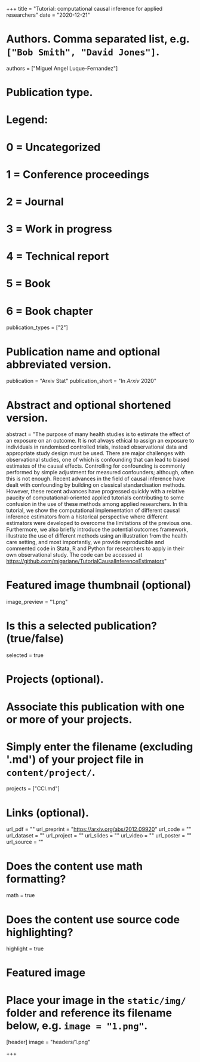 +++
title = "Tutorial: computational causal inference for applied researchers"
date = "2020-12-21"

# Authors. Comma separated list, e.g. `["Bob Smith", "David Jones"]`.
authors = ["Miguel Angel Luque-Fernandez"]

# Publication type.
# Legend:
# 0 = Uncategorized
# 1 = Conference proceedings
# 2 = Journal
# 3 = Work in progress
# 4 = Technical report
# 5 = Book
# 6 = Book chapter
publication_types = ["2"]

# Publication name and optional abbreviated version.
publication = "Arxiv Stat"
publication_short = "In *Arxiv* 2020"

# Abstract and optional shortened version.
abstract = "The purpose of many health studies is to estimate the effect of an exposure on an outcome. It is not always ethical to assign an exposure to individuals in randomised controlled trials, instead observational data and appropriate study design must be used. There are major challenges with observational studies, one of which is confounding that can lead to biased estimates of the causal effects. Controlling for confounding is commonly performed by simple adjustment for measured confounders; although, often this is not enough. Recent advances in the field of causal inference have dealt with confounding by building on classical standardisation methods. However, these recent advances have progressed quickly with a relative paucity of computational-oriented applied tutorials contributing to some confusion in the use of these methods among applied researchers. In this tutorial, we show the computational implementation of different causal inference estimators from a historical perspective where different estimators were developed to overcome the limitations of the previous one. Furthermore, we also briefly introduce the potential outcomes framework, illustrate the use of different methods using an illustration from the health care setting, and most importantly, we provide reproducible and commented code in Stata, R and Python for researchers to apply in their own observational study. The code can be accessed at https://github.com/migariane/TutorialCausalInferenceEstimators"
# Featured image thumbnail (optional)
image_preview = "1.png"

# Is this a selected publication? (true/false)
selected = true

# Projects (optional).
#   Associate this publication with one or more of your projects.
#   Simply enter the filename (excluding '.md') of your project file in `content/project/`.
 projects = ["CCI.md"]

# Links (optional).
url_pdf = ""
url_preprint = "https://arxiv.org/abs/2012.09920"
url_code = ""
url_dataset = ""
url_project = ""
url_slides = ""
url_video = ""
url_poster = ""
url_source = ""

# Does the content use math formatting?
math = true

# Does the content use source code highlighting?
highlight = true

# Featured image
# Place your image in the `static/img/` folder and reference its filename below, e.g. `image = "1.png"`.
[header]
image = "headers/1.png"

+++

